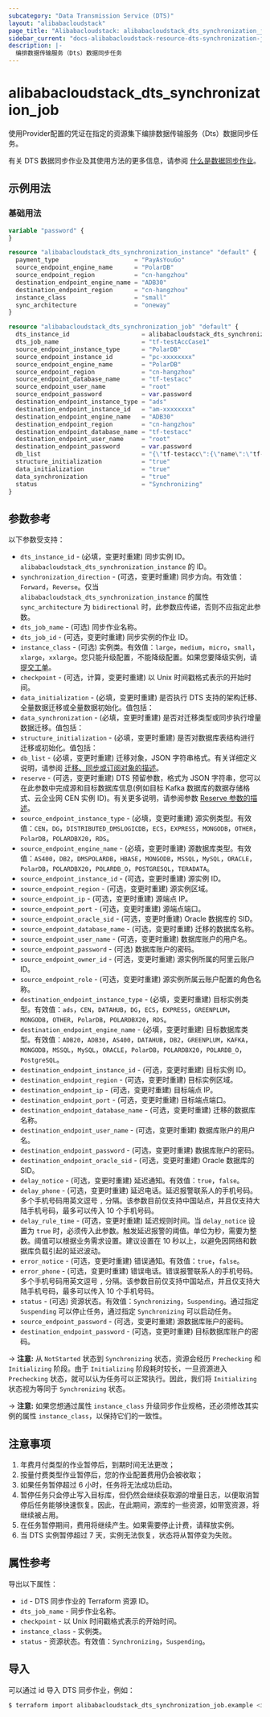 ```yaml
---
subcategory: "Data Transmission Service (DTS)"
layout: "alibabacloudstack"
page_title: "Alibabacloudstack: alibabacloudstack_dts_synchronization_job"
sidebar_current: "docs-alibabacloudstack-resource-dts-synchronization-job"
description: |-
  编排数据传输服务（Dts）数据同步任务
---
```


# alibabacloudstack_dts_synchronization_job

使用Provider配置的凭证在指定的资源集下编排数据传输服务（Dts）数据同步任务。

有关 DTS 数据同步作业及其使用方法的更多信息，请参阅 [什么是数据同步作业](https://www.alibabacloud.com/product/data-transmission-service)。


## 示例用法

### 基础用法

```terraform
variable "password" {
}

resource "alibabacloudstack_dts_synchronization_instance" "default" {
  payment_type                     = "PayAsYouGo"
  source_endpoint_engine_name      = "PolarDB"
  source_endpoint_region           = "cn-hangzhou"
  destination_endpoint_engine_name = "ADB30"
  destination_endpoint_region      = "cn-hangzhou"
  instance_class                   = "small"
  sync_architecture                = "oneway"
}

resource "alibabacloudstack_dts_synchronization_job" "default" {
  dts_instance_id                    = alibabacloudstack_dts_synchronization_instance.default.id
  dts_job_name                       = "tf-testAccCase1"
  source_endpoint_instance_type      = "PolarDB"
  source_endpoint_instance_id        = "pc-xxxxxxxx"
  source_endpoint_engine_name        = "PolarDB"
  source_endpoint_region             = "cn-hangzhou"
  source_endpoint_database_name      = "tf-testacc"
  source_endpoint_user_name          = "root"
  source_endpoint_password           = var.password
  destination_endpoint_instance_type = "ads"
  destination_endpoint_instance_id   = "am-xxxxxxxx"
  destination_endpoint_engine_name   = "ADB30"
  destination_endpoint_region        = "cn-hangzhou"
  destination_endpoint_database_name = "tf-testacc"
  destination_endpoint_user_name     = "root"
  destination_endpoint_password      = var.password
  db_list                            = "{\"tf-testacc\":{\"name\":\"tf-test\",\"all\":true,\"state\":\"normal\"}}"
  structure_initialization           = "true"
  data_initialization                = "true"
  data_synchronization               = "true"
  status                             = "Synchronizing"
}
```

## 参数参考

以下参数受支持：

* `dts_instance_id` - (必填，变更时重建) 同步实例 ID。`alibabacloudstack_dts_synchronization_instance` 的 ID。
* `synchronization_direction` - (可选，变更时重建) 同步方向。有效值：`Forward`，`Reverse`。仅当 `alibabacloudstack_dts_synchronization_instance` 的属性 `sync_architecture` 为 `bidirectional` 时，此参数应传递，否则不应指定此参数。
* `dts_job_name` - (可选) 同步作业名称。
* `dts_job_id` - (可选，变更时重建) 同步实例的作业 ID。
* `instance_class` - (可选) 实例类。有效值：`large`，`medium`，`micro`，`small`，`xlarge`，`xxlarge`。您只能升级配置，不能降级配置。如果您要降级实例，请[提交工单](https://selfservice.console.aliyun.com/ticket/category/dts/today)。
* `checkpoint` - (可选，计算，变更时重建) 以 Unix 时间戳格式表示的开始时间。
* `data_initialization` - (必填，变更时重建) 是否执行 DTS 支持的架构迁移、全量数据迁移或全量数据初始化。值包括：
* `data_synchronization` - (必填，变更时重建) 是否对迁移类型或同步执行增量数据迁移。值包括：
* `structure_initialization` - (必填，变更时重建) 是否对数据库表结构进行迁移或初始化。值包括：
* `db_list` - (必填，变更时重建) 迁移对象，JSON 字符串格式。有关详细定义说明，请参阅 [迁移、同步或订阅对象的描述](https://help.aliyun.com/document_detail/209545.html)。
* `reserve` - (可选，变更时重建) DTS 预留参数，格式为 JSON 字符串，您可以在此参数中完成源和目标数据库信息(例如目标 Kafka 数据库的数据存储格式、云企业网 CEN 实例 ID)。有关更多说明，请参阅参数 [Reserve 参数的描述](https://help.aliyun.com/document_detail/273111.html)。
* `source_endpoint_instance_type` - (必填，变更时重建) 源实例类型。有效值：`CEN`，`DG`，`DISTRIBUTED_DMSLOGICDB`，`ECS`，`EXPRESS`，`MONGODB`，`OTHER`，`PolarDB`，`POLARDBX20`，`RDS`。
* `source_endpoint_engine_name` - (必填，变更时重建) 源数据库类型。有效值：`AS400`，`DB2`，`DMSPOLARDB`，`HBASE`，`MONGODB`，`MSSQL`，`MySQL`，`ORACLE`，`PolarDB`，`POLARDBX20`，`POLARDB_O`，`POSTGRESQL`，`TERADATA`。
* `source_endpoint_instance_id` - (可选，变更时重建) 源实例 ID。
* `source_endpoint_region` - (可选，变更时重建) 源实例区域。
* `source_endpoint_ip` - (可选，变更时重建) 源端点 IP。
* `source_endpoint_port` - (可选，变更时重建) 源端点端口。
* `source_endpoint_oracle_sid` - (可选，变更时重建) Oracle 数据库的 SID。
* `source_endpoint_database_name` - (可选，变更时重建) 迁移的数据库名称。
* `source_endpoint_user_name` - (可选，变更时重建) 数据库账户的用户名。
* `source_endpoint_password` - (可选) 数据库账户的密码。
* `source_endpoint_owner_id` - (可选，变更时重建) 源实例所属的阿里云账户 ID。
* `source_endpoint_role` - (可选，变更时重建) 源实例所属云账户配置的角色名称。
* `destination_endpoint_instance_type` - (必填，变更时重建) 目标实例类型。有效值：`ads`，`CEN`，`DATAHUB`，`DG`，`ECS`，`EXPRESS`，`GREENPLUM`，`MONGODB`，`OTHER`，`PolarDB`，`POLARDBX20`，`RDS`。
* `destination_endpoint_engine_name` - (必填，变更时重建) 目标数据库类型。有效值：`ADB20`，`ADB30`，`AS400`，`DATAHUB`，`DB2`，`GREENPLUM`，`KAFKA`，`MONGODB`，`MSSQL`，`MySQL`，`ORACLE`，`PolarDB`，`POLARDBX20`，`POLARDB_O`，`PostgreSQL`。
* `destination_endpoint_instance_id` - (可选，变更时重建) 目标实例 ID。
* `destination_endpoint_region` - (可选，变更时重建) 目标实例区域。
* `destination_endpoint_ip` - (可选，变更时重建) 目标端点 IP。
* `destination_endpoint_port` - (可选，变更时重建) 目标端点端口。
* `destination_endpoint_database_name` - (可选，变更时重建) 迁移的数据库名称。
* `destination_endpoint_user_name` - (可选，变更时重建) 数据库账户的用户名。
* `destination_endpoint_password` - (可选，变更时重建) 数据库账户的密码。
* `destination_endpoint_oracle_sid` - (可选，变更时重建) Oracle 数据库的 SID。
* `delay_notice` - (可选，变更时重建) 延迟通知。有效值：`true`，`false`。
* `delay_phone` - (可选，变更时重建) 延迟电话。延迟报警联系人的手机号码。多个手机号码用英文逗号 `,` 分隔。该参数目前仅支持中国站点，并且仅支持大陆手机号码，最多可以传入 10 个手机号码。
* `delay_rule_time` - (可选，变更时重建) 延迟规则时间。当 `delay_notice` 设置为 `true` 时，必须传入此参数。触发延迟报警的阈值。单位为秒，需要为整数。阈值可以根据业务需求设置。建议设置在 10 秒以上，以避免因网络和数据库负载引起的延迟波动。
* `error_notice` - (可选，变更时重建) 错误通知。有效值：`true`，`false`。
* `error_phone` - (可选，变更时重建) 错误电话。错误报警联系人的手机号码。多个手机号码用英文逗号 `,` 分隔。该参数目前仅支持中国站点，并且仅支持大陆手机号码，最多可以传入 10 个手机号码。
* `status` - (可选) 资源状态。有效值：`Synchronizing`，`Suspending`。通过指定 `Suspending` 可以停止任务，通过指定 `Synchronizing` 可以启动任务。
* `source_endpoint_password` - (可选，变更时重建) 源数据库账户的密码。
* `destination_endpoint_password` - (可选，变更时重建) 目标数据库账户的密码。

-> **注意:** 从 `NotStarted` 状态到 `Synchronizing` 状态，资源会经历 `Prechecking` 和 `Initializing` 阶段。由于 `Initializing` 阶段耗时较长，一旦资源进入 `Prechecking` 状态，就可以认为任务可以正常执行。因此，我们将 `Initializing` 状态视为等同于 `Synchronizing` 状态。

-> **注意:** 如果您想通过属性 `instance_class` 升级同步作业规格，还必须修改其实例的属性 `instance_class`，以保持它们的一致性。

## 注意事项

1. 年费月付类型的作业暂停后，到期时间无法更改；
2. 按量付费类型作业暂停后，您的作业配置费用仍会被收取；
3. 如果任务暂停超过 6 小时，任务将无法成功启动。
4. 暂停任务只会停止写入目标库，但仍然会继续获取源的增量日志，以便取消暂停后任务能够快速恢复。因此，在此期间，源库的一些资源，如带宽资源，将继续被占用。
5. 在任务暂停期间，费用将继续产生。如果需要停止计费，请释放实例。
6. 当 DTS 实例暂停超过 7 天，实例无法恢复，状态将从暂停变为失败。

## 属性参考

导出以下属性：

* `id` - DTS 同步作业的 Terraform 资源 ID。
* `dts_job_name` - 同步作业名称。
* `checkpoint` - 以 Unix 时间戳格式表示的开始时间。
* `instance_class` - 实例类。
* `status` - 资源状态。有效值：`Synchronizing`，`Suspending`。

## 导入

可以通过 id 导入 DTS 同步作业，例如：

```bash
$ terraform import alibabacloudstack_dts_synchronization_job.example <id>
```